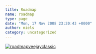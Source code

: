 ```yaml
---
title: Roadmap
name: roadmap
type: page
date: "Mon, 17 Nov 2008 23:20:43 +0000"
author: niels
category: uncategorized
---
```

[![](http://www.veejayhq.net/wp-content/uploads/2008/11/roadmapveejayclassic.png "roadmapveejayclassic")](http://www.veejayhq.net/wp-content/uploads/2008/11/roadmapveejayclassic.png)